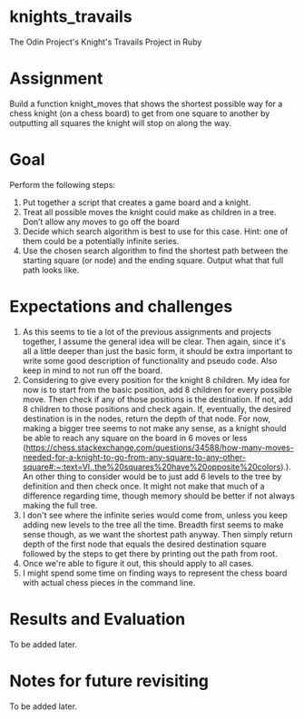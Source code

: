 # knights_travails
The Odin Project's Knight's Travails Project in Ruby

# Assignment
Build a function knight_moves that shows the shortest possible way for a chess knight (on a chess board) to get from one square to another by outputting all squares the knight will stop on along the way.

# Goal
Perform the following steps:
1. Put together a script that creates a game board and a knight.
2. Treat all possible moves the knight could make as children in a tree. Don’t allow any moves to go off the board
3. Decide which search algorithm is best to use for this case. Hint: one of them could be a potentially infinite series.
4. Use the chosen search algorithm to find the shortest path between the starting square (or node) and the ending square. Output what that full path looks like.

# Expectations and challenges
1. As this seems to tie a lot of the previous assignments and projects together, I assume the general idea will be clear. Then again, since it's all a little deeper than just the basic form, it should be extra important to write some good description of functionality and pseudo code. Also keep in mind to not run off the board.
2. Considering to give every position for the knight 8 children. My idea for now is to start from the basic position, add 8 children for every possible move. Then check if any of those positions is the destination. If not, add 8 children to those positions and check again. If, eventually, the desired destination is in the nodes, return the depth of that node. For now, making a bigger tree seems to not make any sense, as a knight should be able to reach any square on the board in 6 moves or less (https://chess.stackexchange.com/questions/34588/how-many-moves-needed-for-a-knight-to-go-from-any-square-to-any-other-square#:~:text=VI.,the%20squares%20have%20opposite%20colors).). An other thing to consider would be to just add 6 levels to the tree by definition and then check once. It might not make that much of a difference regarding time, though memory should be better if not always making the full tree.
3. I don't see where the infinite series would come from, unless you keep adding new levels to the tree all the time. Breadth first seems to make sense though, as we want the shortest path anyway. Then simply return depth of the first node that equals the desired destination square followed by the steps to get there by printing out the path from root.
4. Once we're able to figure it out, this should apply to all cases.
5. I might spend some time on finding ways to represent the chess board with actual chess pieces in the command line.

# Results and Evaluation
To be added later.

# Notes for future revisiting
To be added later.
